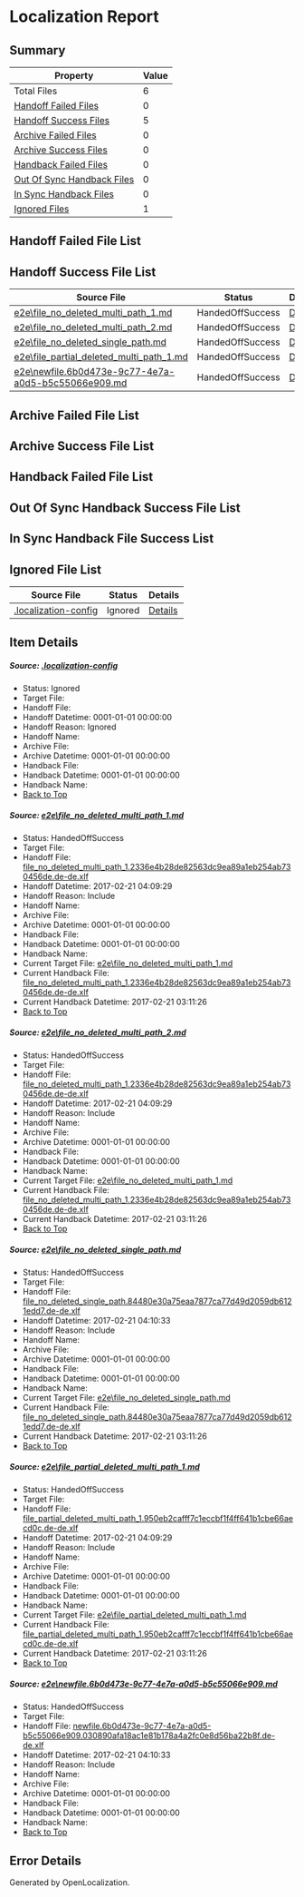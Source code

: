 # <a name='report-top'></a> Localization Report

## Summary
 Property | Value 
 -------- | ----- 
 Total Files | 6
[ Handoff Failed Files ](#handoff-failed-list)| 0
[ Handoff Success Files ](#handoff-success-list)| 5
[ Archive Failed Files ](#archive-failed-list)| 0
[ Archive Success Files ](#archive-success-list)| 0
[ Handback Failed Files ](#handback-failed-list)| 0
[ Out Of Sync Handback Files ](#outofsync-handback-success-list)| 0
[ In Sync Handback Files ](#insync-handback-success-list)| 0
[ Ignored Files ](#ignored-list)| 1

## <a name='handoff-failed-list'></a> Handoff Failed File List

## <a name='handoff-success-list'></a> Handoff Success File List
 Source File | Status | Details 
 ----------- | ------ | ------- 
 [e2e\file_no_deleted_multi_path_1.md](https://github.com/OpenLocalizationTestOrg/ol-test4/blob/6c0f4bddc2b6e4181dd7f07ddfd4a18480ea286b/e2e/file_no_deleted_multi_path_1.md) | HandedOffSuccess | [Details](#efab41a1fb37a8a771f6a276c45dd0fd67f5ed871)
 [e2e\file_no_deleted_multi_path_2.md](https://github.com/OpenLocalizationTestOrg/ol-test4/blob/f0be603bd677dd76cd928172e08d9a747c1597f3/e2e/file_no_deleted_multi_path_2.md) | HandedOffSuccess | [Details](#efab41a1fb37a8a771f6a276c45dd0fd67f5ed872)
 [e2e\file_no_deleted_single_path.md](https://github.com/OpenLocalizationTestOrg/ol-test4/blob/f0be603bd677dd76cd928172e08d9a747c1597f3/e2e/file_no_deleted_single_path.md) | HandedOffSuccess | [Details](#bbe30da1dd3cbc390674bf7b5bf0ed25d9c1a5743)
 [e2e\file_partial_deleted_multi_path_1.md](https://github.com/OpenLocalizationTestOrg/ol-test4/blob/6c0f4bddc2b6e4181dd7f07ddfd4a18480ea286b/e2e/file_partial_deleted_multi_path_1.md) | HandedOffSuccess | [Details](#01ae234ec4ef76af9726d54b1905768b6854f8444)
 [e2e\newfile.6b0d473e-9c77-4e7a-a0d5-b5c55066e909.md](https://github.com/OpenLocalizationTestOrg/ol-test4/blob/f0be603bd677dd76cd928172e08d9a747c1597f3/e2e/newfile.6b0d473e-9c77-4e7a-a0d5-b5c55066e909.md) | HandedOffSuccess | [Details](#2d5ed6cbc6081d29baa631419c4d6d24fab67ec85)

## <a name='archive-failed-list'></a> Archive Failed File List

## <a name='archive-success-list'></a> Archive Success File List

## <a name='handback-failed-list'></a> Handback Failed File List

## <a name='outofsync-handback-success-list'></a> Out Of Sync Handback Success File List

## <a name='insync-handback-success-list'></a> In Sync Handback File Success List

## <a name='ignored-list'></a> Ignored File List
 Source File | Status | Details 
 ----------- | ------ | ------- 
 [.localization-config](https://github.com/OpenLocalizationTestOrg/ol-test4/blob/f0be603bd677dd76cd928172e08d9a747c1597f3/.localization-config) | Ignored | [Details](#cb0632cf59c1387fc1742bfb9fa3c47f87e2e5c90)

## Item Details
##### <a name='cb0632cf59c1387fc1742bfb9fa3c47f87e2e5c90'></a> Source: [.localization-config](https://github.com/OpenLocalizationTestOrg/ol-test4/blob/f0be603bd677dd76cd928172e08d9a747c1597f3/.localization-config)
* Status: Ignored
* Target File: 
* Handoff File: 
* Handoff Datetime: 0001-01-01 00:00:00
* Handoff Reason: Ignored
* Handoff Name: 
* Archive File: 
* Archive Datetime: 0001-01-01 00:00:00
* Handback File: 
* Handback Datetime: 0001-01-01 00:00:00
* Handback Name: 
* [Back to Top](#report-top)

##### <a name='efab41a1fb37a8a771f6a276c45dd0fd67f5ed871'></a> Source: [e2e\file_no_deleted_multi_path_1.md](https://github.com/OpenLocalizationTestOrg/ol-test4/blob/6c0f4bddc2b6e4181dd7f07ddfd4a18480ea286b/e2e/file_no_deleted_multi_path_1.md)
* Status: HandedOffSuccess
* Target File: 
* Handoff File: [file_no_deleted_multi_path_1.2336e4b28de82563dc9ea89a1eb254ab730456de.de-de.xlf](https://github.com/OpenLocalizationTestOrg/ol-test4-handoff/blob/dafbea729e3c52007254cc9ace5d02c5560f7eea/ol-handoff/OpenLocalizationTestOrg/ol-test4-dede/xinjiang/mt/file_no_deleted_multi_path_1.2336e4b28de82563dc9ea89a1eb254ab730456de.de-de.xlf)
* Handoff Datetime: 2017-02-21 04:09:29
* Handoff Reason: Include
* Handoff Name: 
* Archive File: 
* Archive Datetime: 0001-01-01 00:00:00
* Handback File: 
* Handback Datetime: 0001-01-01 00:00:00
* Handback Name: 
* Current Target File: [e2e\file_no_deleted_multi_path_1.md](https://github.com/OpenLocalizationTestOrg/ol-test4-dede/blob/04e584f9bdebc73931d50463866c3deff2fc4dbd/e2e/file_no_deleted_multi_path_1.md)
* Current Handback File: [file_no_deleted_multi_path_1.2336e4b28de82563dc9ea89a1eb254ab730456de.de-de.xlf](https://github.com/OpenLocalizationTestOrg/ol-test4-handback/blob/9a0b269c1ea764576724d2b7552f011957e20acf/ol-handback/OpenLocalizationTestOrg/ol-test4-dede/xinjiang/mt/file_no_deleted_multi_path_1.2336e4b28de82563dc9ea89a1eb254ab730456de.de-de.xlf)
* Current Handback Datetime: 2017-02-21 03:11:26
* [Back to Top](#report-top)

##### <a name='efab41a1fb37a8a771f6a276c45dd0fd67f5ed872'></a> Source: [e2e\file_no_deleted_multi_path_2.md](https://github.com/OpenLocalizationTestOrg/ol-test4/blob/f0be603bd677dd76cd928172e08d9a747c1597f3/e2e/file_no_deleted_multi_path_2.md)
* Status: HandedOffSuccess
* Target File: 
* Handoff File: [file_no_deleted_multi_path_1.2336e4b28de82563dc9ea89a1eb254ab730456de.de-de.xlf](https://github.com/OpenLocalizationTestOrg/ol-test4-handoff/blob/dafbea729e3c52007254cc9ace5d02c5560f7eea/ol-handoff/OpenLocalizationTestOrg/ol-test4-dede/xinjiang/mt/file_no_deleted_multi_path_1.2336e4b28de82563dc9ea89a1eb254ab730456de.de-de.xlf)
* Handoff Datetime: 2017-02-21 04:09:29
* Handoff Reason: Include
* Handoff Name: 
* Archive File: 
* Archive Datetime: 0001-01-01 00:00:00
* Handback File: 
* Handback Datetime: 0001-01-01 00:00:00
* Handback Name: 
* Current Target File: [e2e\file_no_deleted_multi_path_1.md](https://github.com/OpenLocalizationTestOrg/ol-test4-dede/blob/04e584f9bdebc73931d50463866c3deff2fc4dbd/e2e/file_no_deleted_multi_path_1.md)
* Current Handback File: [file_no_deleted_multi_path_1.2336e4b28de82563dc9ea89a1eb254ab730456de.de-de.xlf](https://github.com/OpenLocalizationTestOrg/ol-test4-handback/blob/9a0b269c1ea764576724d2b7552f011957e20acf/ol-handback/OpenLocalizationTestOrg/ol-test4-dede/xinjiang/mt/file_no_deleted_multi_path_1.2336e4b28de82563dc9ea89a1eb254ab730456de.de-de.xlf)
* Current Handback Datetime: 2017-02-21 03:11:26
* [Back to Top](#report-top)

##### <a name='bbe30da1dd3cbc390674bf7b5bf0ed25d9c1a5743'></a> Source: [e2e\file_no_deleted_single_path.md](https://github.com/OpenLocalizationTestOrg/ol-test4/blob/f0be603bd677dd76cd928172e08d9a747c1597f3/e2e/file_no_deleted_single_path.md)
* Status: HandedOffSuccess
* Target File: 
* Handoff File: [file_no_deleted_single_path.84480e30a75eaa7877ca77d49d2059db6121edd7.de-de.xlf](https://github.com/OpenLocalizationTestOrg/ol-test4-handoff/blob/6f54836037403d16d36eea93ede8d7c0d7ee6e6c/ol-handoff/OpenLocalizationTestOrg/ol-test4-dede/xinjiang/mt/file_no_deleted_single_path.84480e30a75eaa7877ca77d49d2059db6121edd7.de-de.xlf)
* Handoff Datetime: 2017-02-21 04:10:33
* Handoff Reason: Include
* Handoff Name: 
* Archive File: 
* Archive Datetime: 0001-01-01 00:00:00
* Handback File: 
* Handback Datetime: 0001-01-01 00:00:00
* Handback Name: 
* Current Target File: [e2e\file_no_deleted_single_path.md](https://github.com/OpenLocalizationTestOrg/ol-test4-dede/blob/04e584f9bdebc73931d50463866c3deff2fc4dbd/e2e/file_no_deleted_single_path.md)
* Current Handback File: [file_no_deleted_single_path.84480e30a75eaa7877ca77d49d2059db6121edd7.de-de.xlf](https://github.com/OpenLocalizationTestOrg/ol-test4-handback/blob/9a0b269c1ea764576724d2b7552f011957e20acf/ol-handback/OpenLocalizationTestOrg/ol-test4-dede/xinjiang/mt/file_no_deleted_single_path.84480e30a75eaa7877ca77d49d2059db6121edd7.de-de.xlf)
* Current Handback Datetime: 2017-02-21 03:11:26
* [Back to Top](#report-top)

##### <a name='01ae234ec4ef76af9726d54b1905768b6854f8444'></a> Source: [e2e\file_partial_deleted_multi_path_1.md](https://github.com/OpenLocalizationTestOrg/ol-test4/blob/6c0f4bddc2b6e4181dd7f07ddfd4a18480ea286b/e2e/file_partial_deleted_multi_path_1.md)
* Status: HandedOffSuccess
* Target File: 
* Handoff File: [file_partial_deleted_multi_path_1.950eb2cafff7c1eccbf1f4ff641b1cbe66aecd0c.de-de.xlf](https://github.com/OpenLocalizationTestOrg/ol-test4-handoff/blob/dafbea729e3c52007254cc9ace5d02c5560f7eea/ol-handoff/OpenLocalizationTestOrg/ol-test4-dede/xinjiang/mt/file_partial_deleted_multi_path_1.950eb2cafff7c1eccbf1f4ff641b1cbe66aecd0c.de-de.xlf)
* Handoff Datetime: 2017-02-21 04:09:29
* Handoff Reason: Include
* Handoff Name: 
* Archive File: 
* Archive Datetime: 0001-01-01 00:00:00
* Handback File: 
* Handback Datetime: 0001-01-01 00:00:00
* Handback Name: 
* Current Target File: [e2e\file_partial_deleted_multi_path_1.md](https://github.com/OpenLocalizationTestOrg/ol-test4-dede/blob/04e584f9bdebc73931d50463866c3deff2fc4dbd/e2e/file_partial_deleted_multi_path_1.md)
* Current Handback File: [file_partial_deleted_multi_path_1.950eb2cafff7c1eccbf1f4ff641b1cbe66aecd0c.de-de.xlf](https://github.com/OpenLocalizationTestOrg/ol-test4-handback/blob/9a0b269c1ea764576724d2b7552f011957e20acf/ol-handback/OpenLocalizationTestOrg/ol-test4-dede/xinjiang/mt/file_partial_deleted_multi_path_1.950eb2cafff7c1eccbf1f4ff641b1cbe66aecd0c.de-de.xlf)
* Current Handback Datetime: 2017-02-21 03:11:26
* [Back to Top](#report-top)

##### <a name='2d5ed6cbc6081d29baa631419c4d6d24fab67ec85'></a> Source: [e2e\newfile.6b0d473e-9c77-4e7a-a0d5-b5c55066e909.md](https://github.com/OpenLocalizationTestOrg/ol-test4/blob/f0be603bd677dd76cd928172e08d9a747c1597f3/e2e/newfile.6b0d473e-9c77-4e7a-a0d5-b5c55066e909.md)
* Status: HandedOffSuccess
* Target File: 
* Handoff File: [newfile.6b0d473e-9c77-4e7a-a0d5-b5c55066e909.030890afa18ac1e81b178a4a2fc0e8d56ba22b8f.de-de.xlf](https://github.com/OpenLocalizationTestOrg/ol-test4-handoff/blob/6f54836037403d16d36eea93ede8d7c0d7ee6e6c/ol-handoff/OpenLocalizationTestOrg/ol-test4-dede/xinjiang/mt/newfile.6b0d473e-9c77-4e7a-a0d5-b5c55066e909.030890afa18ac1e81b178a4a2fc0e8d56ba22b8f.de-de.xlf)
* Handoff Datetime: 2017-02-21 04:10:33
* Handoff Reason: Include
* Handoff Name: 
* Archive File: 
* Archive Datetime: 0001-01-01 00:00:00
* Handback File: 
* Handback Datetime: 0001-01-01 00:00:00
* Handback Name: 
* [Back to Top](#report-top)


## Error Details

Generated by OpenLocalization.
